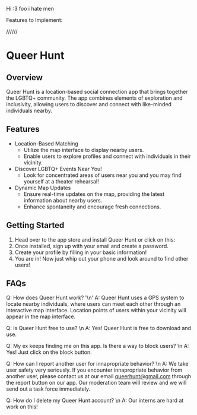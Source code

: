 Hi :3
foo
i hate men


Features to Implement:

//////

# Queer Hunt 

## Overview
Queer Hunt is a location-based social connection app that brings together the LGBTQ+ community. The app combines elements of exploration and inclusivity, allowing users to discover and connect with like-minded individuals nearby. 


## Features
- Location-Based Matching
    - Utilize the map interface to display nearby users.
    - Enable users to explore profiles and connect with individuals in their vicinity.
- Discover LGBTQ+ Events Near You!
    - Look for concentrated areas of users near you and you may find yourself at a theater rehearsal!
- Dynamic Map Updates
    - Ensure real-time updates on the map, providing the latest information about nearby users.
    - Enhance spontaneity and encourage fresh connections.


## Getting Started
1. Head over to the app store and install Queer Hunt or click on this: <link url>
2. Once installed, sign up with your email and create a password.
3. Create your profile by filling in your basic information!
4. You are in! Now just whip out your phone and look around to find other users!


## FAQs
Q: How does Queer Hunt work? '\n'
A: Queer Hunt uses a GPS system to locate nearby individuals, where users can meet each other through an interactive map interface. Location points of users within your vicinity will appear in the map interface. 

Q: Is Queer Hunt free to use? \n
A: Yes! Queer Hunt is free to download and use.

Q: My ex keeps finding me on this app. Is there a way to block users? \n
A: Yes! Just click on the block button.

Q: How can I report another user for innapropriate behavior? \n
A: We take user safety very seriously. If you encounter innapropriate behavior from another user, please contact us at our email queerhunt@gmail.com through the report button on our app. Our moderation team will review and we will send out a task force immediately.

Q: How do I delete my Queer Hunt account? \n
A: Our interns are hard at work on this!




